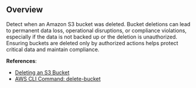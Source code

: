 ## Overview

Detect when an Amazon S3 bucket was deleted. Bucket deletions can lead to permanent data loss, operational disruptions, or compliance violations, especially if the data is not backed up or the deletion is unauthorized. Ensuring buckets are deleted only by authorized actions helps protect critical data and maintain compliance.

**References**:
- [Deleting an S3 Bucket](https://docs.aws.amazon.com/AmazonS3/latest/userguide/delete-bucket.html)
- [AWS CLI Command: delete-bucket](https://awscli.amazonaws.com/v2/documentation/api/latest/reference/s3api/delete-bucket.html)
